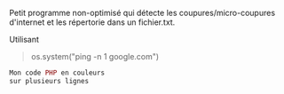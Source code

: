 Petit programme non-optimisé qui détecte les coupures/micro-coupures d'internet et les répertorie dans un fichier.txt.

Utilisant 
>os.system("ping -n 1 google.com")

```php
Mon code PHP en couleurs
sur plusieurs lignes
```
